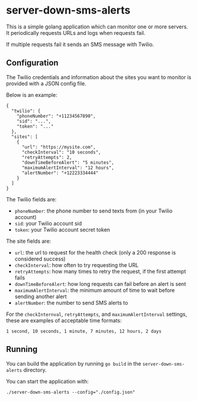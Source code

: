 # server-down-sms-alerts
This is a simple golang application which can monitor one or more servers. It periodically requests URLs and logs when requests fail.

If multiple requests fail it sends an SMS message with Twilio.

Configuration
--
The Twilio credentials and information about the sites 
you want to monitor is provided with a JSON config file.

Below is an example:
```
{
  "twilio": {
    "phoneNumber": "+11234567890",
    "sid": "...",
    "token": "..."
  },
  "sites": [
    {
      "url": "https://mysite.com",
      "checkInterval": "10 seconds",
      "retryAttempts": 2,
      "downTimeBeforeAlert": "5 minutes",
      "maximumAlertInterval": "12 hours",
      "alertNumber": "+12223334444"
    }
  ]
}
```

The Twilio fields are:
- `phoneNumber`: the phone number to send texts from (in your Twilio account)
- `sid`: your Twilio account sid
- `token`: your Twilio account secret token

The site fields are:
- `url`: the url to request for the health check (only a 200 response is considered success)
- `checkInterval`: how often to try requesting the URL
- `retryAttempts`: how many times to retry the request, if the first attempt fails
- `downTimeBeforeAlert`: how long requests can fail before an alert is sent
- `maximumAlertInterval`: the minimum amount of time to wait before sending another alert
- `alertNumber`: the number to send SMS alerts to

For the `checkInternval`, `retryAttempts`, and `maximumAlertInterval` settings, these are examples of acceptable time formats:
```
1 second, 10 seconds, 1 minute, 7 minutes, 12 hours, 2 days
```


Running
---
You can build the application by running `go build` in the `server-down-sms-alerts` directory.


You can start the application with:
```
./server-down-sms-alerts --config="./config.json"
```
